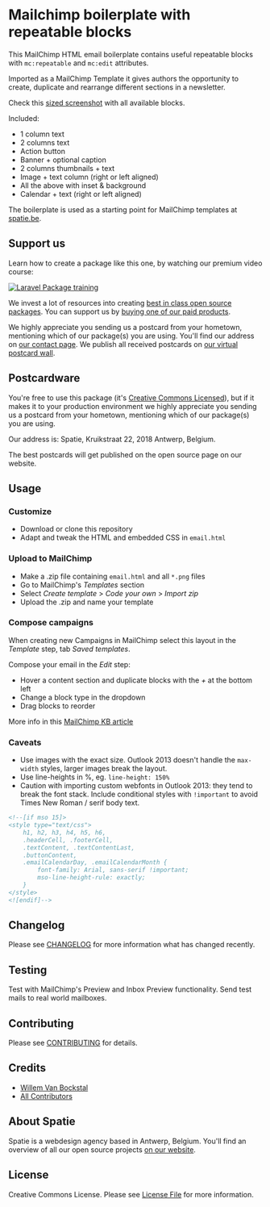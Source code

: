 
# Mailchimp boilerplate with repeatable blocks

This MailChimp HTML email boilerplate contains useful repeatable blocks with `mc:repeatable` and `mc:edit` attributes. 

Imported as a MailChimp Template it gives authors the opportunity to create, duplicate and rearrange different sections in a newsletter. 

Check this [sized screenshot](src/preview.png) with all available blocks.

Included:

- 1 column text
- 2 columns text
- Action button
- Banner + optional caption
- 2 columns thumbnails + text
- Image + text column (right or left aligned)
- All the above with inset & background
- Calendar + text (right or left aligned)

The boilerplate is used as a starting point for MailChimp templates at [spatie.be](https://spatie.be).

## Support us

Learn how to create a package like this one, by watching our premium video course:

[![Laravel Package training](https://spatie.be/github/package-training.jpg)](https://laravelpackage.training)

We invest a lot of resources into creating [best in class open source packages](https://spatie.be/open-source). You can support us by [buying one of our paid products](https://spatie.be/open-source/support-us).

We highly appreciate you sending us a postcard from your hometown, mentioning which of our package(s) you are using. You'll find our address on [our contact page](https://spatie.be/about-us). We publish all received postcards on [our virtual postcard wall](https://spatie.be/open-source/postcards).

## Postcardware

You're free to use this package (it's [Creative Commons Licensed](LICENSE.md)), but if it makes it to your production environment we highly appreciate you sending us a postcard from your hometown, mentioning which of our package(s) you are using.

Our address is: Spatie, Kruikstraat 22, 2018 Antwerp, Belgium.

The best postcards will get published on the open source page on our website.

## Usage

### Customize

- Download or clone this repository
- Adapt and tweak the HTML and embedded CSS in `email.html`

### Upload to MailChimp

- Make a .zip file containing `email.html` and all `*.png` files
- Go to MailChimp's _Templates_ section 
- Select _Create template_ > _Code your own_ > _Import zip_
- Upload the .zip and name your template

### Compose campaigns

When creating new Campaigns in MailChimp select this layout in the _Template_ step, tab _Saved templates_.

Compose your email in the _Edit_ step:
- Hover a content section and duplicate blocks with the *+* at the bottom left
- Change a block type in the dropdown
- Drag blocks to reorder

More info in this [MailChimp KB article](http://kb.mailchimp.com/templates/basic-and-themes/repeatable-or-variable-content-blocks)

### Caveats

- Use images with the exact size. Outlook 2013 doesn't handle the `max-width` styles, larger images break the layout.
- Use line-heights in %, eg. `line-height: 150%`
- Caution with importing custom webfonts in Outlook 2013: they tend to break the font stack. Include conditional styles with `!important` to avoid Times New Roman / serif body text.

```html
<!--[if mso 15]>
<style type="text/css">
    h1, h2, h3, h4, h5, h6,
    .headerCell, .footerCell,
    .textContent, .textContentLast,
    .buttonContent,
    .emailCalendarDay, .emailCalendarMonth {
        font-family: Arial, sans-serif !important;
        mso-line-height-rule: exactly;
    }
</style>
<![endif]-->
```

## Changelog

Please see [CHANGELOG](CHANGELOG.md) for more information what has changed recently.

## Testing

Test with MailChimp's Preview and Inbox Preview functionality. Send test mails to real world mailboxes.

## Contributing

Please see [CONTRIBUTING](CONTRIBUTING.md) for details.

## Credits

- [Willem Van Bockstal](https://github.com/willemvb)
- [All Contributors](../../contributors)

## About Spatie
Spatie is a webdesign agency based in Antwerp, Belgium. You'll find an overview of all our open source projects [on our website](https://spatie.be/opensource).

## License

Creative Commons License. Please see [License File](LICENSE.md) for more information.
